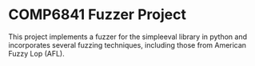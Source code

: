 # COMP6841 Fuzzer Project

This project implements a fuzzer for the simpleeval library in python and incorporates several fuzzing techniques, including those from American Fuzzy Lop (AFL). 
